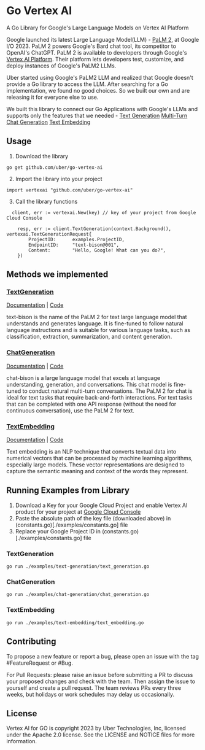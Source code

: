 # Go Vertex AI

A Go Library for Google's Large Language Models on Vertex AI Platform

Google launched its latest Large Language Model(LLM) - [PaLM 2](https://ai.google/discover/palm2/), at Google I/O 2023. PaLM 2 powers Google's Bard chat tool, its competitor to OpenAI's ChatGPT. PaLM 2 is available to developers through Google's [Vertex AI Platform](https://cloud.google.com/vertex-ai). Their platform lets developers test, customize, and deploy instances of Google's PaLM2 LLMs.

Uber started using Google's PaLM2 LLM and realized that Google doesn't provide a Go library to access the LLM. After searching for a Go implementation, we found no good choices. So we built our own and are releasing it for everyone else to use.

We built this library to connect our Go Applications with Google's LLMs and supports only the features that we needed -
[Text Generation](https://cloud.google.com/vertex-ai/docs/generative-ai/text/test-text-prompts)
[Multi-Turn Chat Generation](https://cloud.google.com/vertex-ai/docs/generative-ai/chat/test-chat-prompts)
[Text Embedding](https://cloud.google.com/vertex-ai/docs/generative-ai/embeddings/get-text-embeddings)



## Usage

1. Download the library

```
go get github.com/uber/go-vertex-ai
```

2. Import the library into your project

```
import vertexai "github.com/uber/go-vertex-ai"
```

3. Call the library functions

```
  client, err := vertexai.New(key) // key of your project from Google Cloud Console

	resp, err := client.TextGeneration(context.Background(), vertexai.TextGenerationRequest{
		ProjectID:      examples.ProjectID,
		EndpointID:     "text-bison@001",
		Content:        "Hello, Google! What can you do?",
	})
```


## Methods we implemented

### [TextGeneration](https://console.cloud.google.com/vertex-ai/publishers/google/model-garden/text-bison)

[Documentation](https://cloud.google.com/vertex-ai/docs/generative-ai/model-reference/text) | [Code](./text_generation.go)

text-bison is the name of the PaLM 2 for text large language model that understands and generates language. It is fine-tuned to follow natural language instructions and is suitable for various language tasks, such as classification, extraction, summarization, and content generation.


### [ChatGeneration](https://console.cloud.google.com/vertex-ai/generative/language/create/chat)

[Documentation](https://cloud.google.com/vertex-ai/docs/generative-ai/model-reference/text-chat) | [Code](./chat_generation.go)

chat-bison is a large language model that excels at language understanding, generation, and conversations. This chat model is fine-tuned to conduct natural multi-turn conversations.
The PaLM 2 for chat is ideal for text tasks that require back-and-forth interactions. For text tasks that can be completed with one API response (without the need for continuous conversation), use the PaLM 2 for text.


### [TextEmbedding](https://console.cloud.google.com/vertex-ai/publishers/google/model-garden/textembedding-gecko)

[Documentation](https://cloud.google.com/vertex-ai/docs/generative-ai/model-reference/text-embeddings) | [Code](./text_embeddings.go)

Text embedding is an NLP technique that converts textual data into numerical vectors that can be processed by machine learning algorithms, especially large models. These vector representations are designed to capture the semantic meaning and context of the words they represent.


## Running Examples from Library

1. Download a Key for your Google Cloud Project and enable Vertex AI product for your project at [Google Cloud Console](https://console.cloud.google.com/)
2. Paste the absolute path of the key file (downloaded above) in (constants.go)[./examples/constants.go] file
3. Replace your Google Project ID in (constants.go)[./examples/constants.go] file



### TextGeneration

```
go run ./examples/text-generation/text_generation.go
```

### ChatGeneration

```
go run ./examples/chat-generation/chat_generation.go
```

### TextEmbedding

```
go run ./examples/text-embedding/text_embedding.go
```

## Contributing

To propose a new feature or report a bug, please open an issue with the tag #FeatureRequest or #Bug.

For Pull Requests:  please raise an issue before submitting a PR to discuss your proposed changes and check with the team. Then assign the issue to yourself and create a pull request. The team reviews PRs every three weeks, but holidays or work schedules may delay us occasionally.

## License

Vertex AI for GO is copyright 2023 by Uber Technologies, Inc, licensed under the Apache 2.0 license.  See the LICENSE and NOTICE files for more information.
